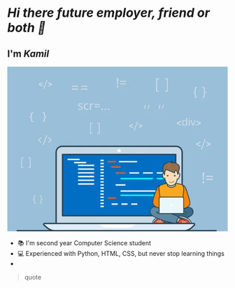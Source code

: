 # _Hi there future employer, friend or both 👋_
## I'm _Kamil_ 
![](image/banner.png)
 - 📚 I'm second year Computer Science student
 - :computer: Experienced with Python, HTML, CSS, but never stop learning things
 - 


> quote
<!--
**KamilMicota42/KamilMicota42** is a ✨ _special_ ✨ repository because its `README.md` (this file) appears on your GitHub profile.

Here are some ideas to get you started:

- 🔭 I’m currently working on ...
- 🌱 I’m currently learning ...
- 👯 I’m looking to collaborate on ...
- 🤔 I’m looking for help with ...
- 💬 Ask me about ...
- 📫 How to reach me: ...
- 😄 Pronouns: ...
- ⚡ Fun fact: ...
-->
